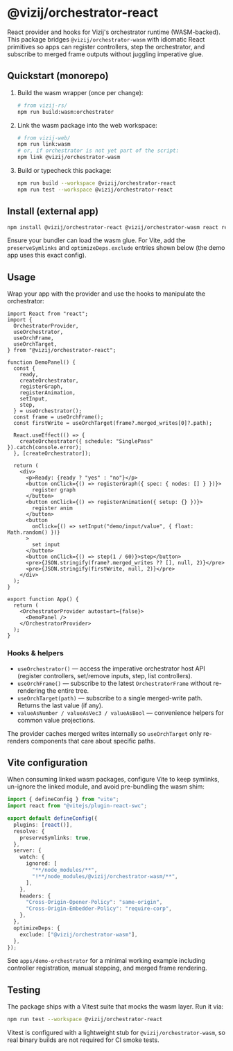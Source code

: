 # @vizij/orchestrator-react

React provider and hooks for Vizij's orchestrator runtime (WASM-backed). This package bridges
`@vizij/orchestrator-wasm` with idiomatic React primitives so apps can register controllers,
step the orchestrator, and subscribe to merged frame outputs without juggling imperative glue.

## Quickstart (monorepo)

1. Build the wasm wrapper (once per change):
   ```bash
   # from vizij-rs/
   npm run build:wasm:orchestrator
   ```
2. Link the wasm package into the web workspace:
   ```bash
   # from vizij-web/
   npm run link:wasm
   # or, if orchestrator is not yet part of the script:
   npm link @vizij/orchestrator-wasm
   ```
3. Build or typecheck this package:
   ```bash
   npm run build --workspace @vizij/orchestrator-react
   npm run test --workspace @vizij/orchestrator-react
   ```

## Install (external app)

```bash
npm install @vizij/orchestrator-react @vizij/orchestrator-wasm react react-dom
```

Ensure your bundler can load the wasm glue. For Vite, add the `preserveSymlinks` and
`optimizeDeps.exclude` entries shown below (the demo app uses this exact config).

## Usage

Wrap your app with the provider and use the hooks to manipulate the orchestrator:

```tsx
import React from "react";
import {
  OrchestratorProvider,
  useOrchestrator,
  useOrchFrame,
  useOrchTarget,
} from "@vizij/orchestrator-react";

function DemoPanel() {
  const {
    ready,
    createOrchestrator,
    registerGraph,
    registerAnimation,
    setInput,
    step,
  } = useOrchestrator();
  const frame = useOrchFrame();
  const firstWrite = useOrchTarget(frame?.merged_writes[0]?.path);

  React.useEffect(() => {
    createOrchestrator({ schedule: "SinglePass" }).catch(console.error);
  }, [createOrchestrator]);

  return (
    <div>
      <p>Ready: {ready ? "yes" : "no"}</p>
      <button onClick={() => registerGraph({ spec: { nodes: [] } })}>
        register graph
      </button>
      <button onClick={() => registerAnimation({ setup: {} })}>
        register anim
      </button>
      <button
        onClick={() => setInput("demo/input/value", { float: Math.random() })}
      >
        set input
      </button>
      <button onClick={() => step(1 / 60)}>step</button>
      <pre>{JSON.stringify(frame?.merged_writes ?? [], null, 2)}</pre>
      <pre>{JSON.stringify(firstWrite, null, 2)}</pre>
    </div>
  );
}

export function App() {
  return (
    <OrchestratorProvider autostart={false}>
      <DemoPanel />
    </OrchestratorProvider>
  );
}
```

### Hooks & helpers

- `useOrchestrator()` — access the imperative orchestrator host API (register controllers, set/remove inputs, step, list controllers).
- `useOrchFrame()` — subscribe to the latest `OrchestratorFrame` without re-rendering the entire tree.
- `useOrchTarget(path)` — subscribe to a single merged-write path. Returns the last value (if any).
- `valueAsNumber / valueAsVec3 / valueAsBool` — convenience helpers for common value projections.

The provider caches merged writes internally so `useOrchTarget` only re-renders components that
care about specific paths.

## Vite configuration

When consuming linked wasm packages, configure Vite to keep symlinks, un-ignore the linked
module, and avoid pre-bundling the wasm shim:

```ts
import { defineConfig } from "vite";
import react from "@vitejs/plugin-react-swc";

export default defineConfig({
  plugins: [react()],
  resolve: {
    preserveSymlinks: true,
  },
  server: {
    watch: {
      ignored: [
        "**/node_modules/**",
        "!**/node_modules/@vizij/orchestrator-wasm/**",
      ],
    },
    headers: {
      "Cross-Origin-Opener-Policy": "same-origin",
      "Cross-Origin-Embedder-Policy": "require-corp",
    },
  },
  optimizeDeps: {
    exclude: ["@vizij/orchestrator-wasm"],
  },
});
```

See `apps/demo-orchestrator` for a minimal working example including controller
registration, manual stepping, and merged frame rendering.

## Testing

The package ships with a Vitest suite that mocks the wasm layer. Run it via:

```bash
npm run test --workspace @vizij/orchestrator-react
```

Vitest is configured with a lightweight stub for `@vizij/orchestrator-wasm`, so real
binary builds are not required for CI smoke tests.
